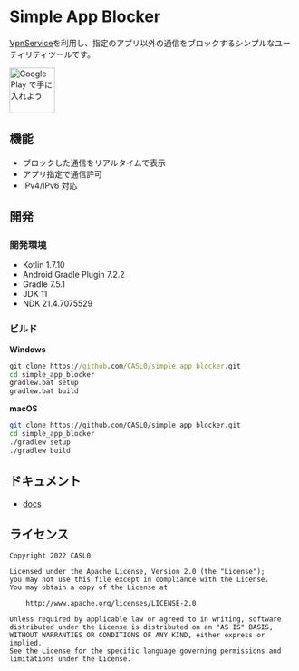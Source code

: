 # Simple App Blocker

[VpnService](https://developer.android.com/reference/android/net/VpnService)を利用し、指定のアプリ以外の通信をブロックするシンプルなユーティリティツールです。

<a href="https://play.google.com/store/apps/details?id=jp.co.casl0.android.simpleappblocker&pcampaignid=pcampaignidMKT-Other-global-all-co-prtnr-py-PartBadge-Mar2515-1"><img height="80" alt="Google Play で手に入れよう" src="https://play.google.com/intl/en_us/badges/static/images/badges/ja_badge_web_generic.png"/></a>

## 機能

- ブロックした通信をリアルタイムで表示
- アプリ指定で通信許可
- IPv4/IPv6 対応

## 開発

### 開発環境

- Kotlin 1.7.10
- Android Gradle Plugin 7.2.2
- Gradle 7.5.1
- JDK 11
- NDK 21.4.7075529

### ビルド

**Windows**

```cmd
git clone https://github.com/CASL0/simple_app_blocker.git
cd simple_app_blocker
gradlew.bat setup
gradlew.bat build
```

**macOS**

```bash
git clone https://github.com/CASL0/simple_app_blocker.git
cd simple_app_blocker
./gradlew setup
./gradlew build
```

## ドキュメント

- [docs](/docs)

## ライセンス

```
Copyright 2022 CASL0

Licensed under the Apache License, Version 2.0 (the "License");
you may not use this file except in compliance with the License.
You may obtain a copy of the License at

    http://www.apache.org/licenses/LICENSE-2.0

Unless required by applicable law or agreed to in writing, software
distributed under the License is distributed on an "AS IS" BASIS,
WITHOUT WARRANTIES OR CONDITIONS OF ANY KIND, either express or implied.
See the License for the specific language governing permissions and
limitations under the License.
```
